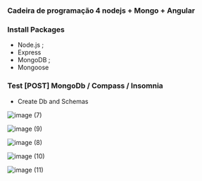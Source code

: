 ### Cadeira de programação 4 nodejs + Mongo + Angular

### Install Packages
- Node.js ;
- Express
- MongoDB ;
- Mongoose

### Test [POST] MongoDb / Compass / Insomnia

- Create Db and Schemas

![image (7)](https://user-images.githubusercontent.com/31622166/94873620-16a34800-0426-11eb-9180-132dab911f0a.png)

![image (9)](https://user-images.githubusercontent.com/31622166/94874782-3f790c80-0429-11eb-9f8c-a1990bbfa082.png)

![image (8)](https://user-images.githubusercontent.com/31622166/94874631-ce395980-0428-11eb-934d-2426e25466fd.png)

![image (10)](https://user-images.githubusercontent.com/31622166/94998439-39e60880-0588-11eb-9904-c024527da071.png)

![image (11)](https://user-images.githubusercontent.com/31622166/94998477-6dc12e00-0588-11eb-9cad-0e2b9f2280f2.png)






